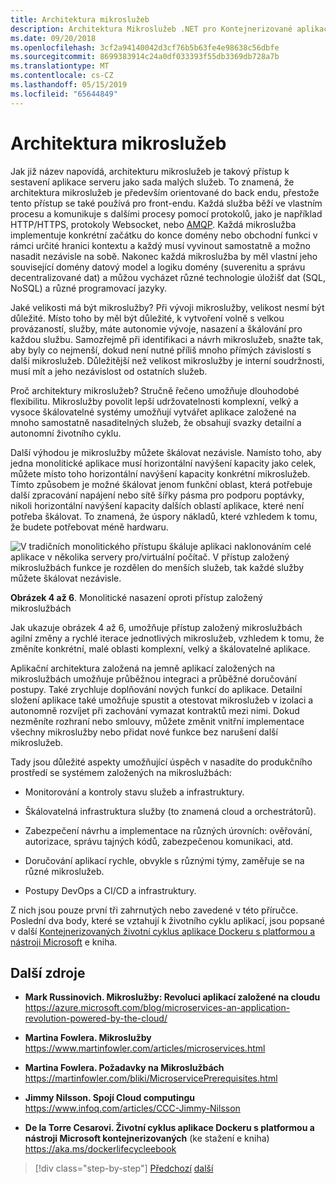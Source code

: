 ```yaml
---
title: Architektura mikroslužeb
description: Architektura Mikroslužeb .NET pro Kontejnerizované aplikace .NET | 30.000 nohou zobrazení architektury Mikroslužeb.
ms.date: 09/20/2018
ms.openlocfilehash: 3cf2a94140042d3cf76b5b63fe4e98638c56dbfe
ms.sourcegitcommit: 8699383914c24a0df033393f55db3369db728a7b
ms.translationtype: MT
ms.contentlocale: cs-CZ
ms.lasthandoff: 05/15/2019
ms.locfileid: "65644849"
---
```

# <a name="microservices-architecture"></a>Architektura mikroslužeb

Jak již název napovídá, architekturu mikroslužeb je takový přístup k sestavení aplikace serveru jako sada malých služeb. To znamená, že architektura mikroslužeb je především orientované do back endu, přestože tento přístup se také používá pro front-endu. Každá služba běží ve vlastním procesu a komunikuje s dalšími procesy pomocí protokolů, jako je například HTTP/HTTPS, protokoly Websocket, nebo [AMQP](https://en.wikipedia.org/wiki/Advanced_Message_Queuing_Protocol). Každá mikroslužba implementuje konkrétní začátku do konce domény nebo obchodní funkci v rámci určité hranici kontextu a každý musí vyvinout samostatně a možno nasadit nezávisle na sobě. Nakonec každá mikroslužba by měl vlastní jeho související domény datový model a logiku domény (suverenitu a správu decentralizované dat) a můžou vycházet různé technologie úložišť dat (SQL, NoSQL) a různé programovací jazyky.

Jaké velikosti má být mikroslužby? Při vývoji mikroslužby, velikost nesmí být důležité. Místo toho by měl být důležité, k vytvoření volně s velkou provázaností, služby, máte autonomie vývoje, nasazení a škálování pro každou službu. Samozřejmě při identifikaci a návrh mikroslužeb, snažte tak, aby byly co nejmenší, dokud není nutné příliš mnoho přímých závislostí s další mikroslužeb. Důležitější než velikost mikroslužby je interní soudržnosti, musí mít a jeho nezávislost od ostatních služeb.

Proč architektury mikroslužeb? Stručně řečeno umožňuje dlouhodobé flexibilitu. Mikroslužby povolit lepší udržovatelnosti komplexní, velký a vysoce škálovatelné systémy umožňují vytvářet aplikace založené na mnoho samostatně nasaditelných služeb, že obsahují svazky detailní a autonomní životního cyklu.

Další výhodou je mikroslužby můžete škálovat nezávisle. Namísto toho, aby jedna monolitické aplikace musí horizontální navýšení kapacity jako celek, můžete místo toho horizontální navýšení kapacity konkrétní mikroslužeb. Tímto způsobem je možné škálovat jenom funkční oblast, která potřebuje další zpracování napájení nebo sítě šířky pásma pro podporu poptávky, nikoli horizontální navýšení kapacity dalších oblastí aplikace, které není potřeba škálovat. To znamená, že úspory nákladů, které vzhledem k tomu, že budete potřebovat méně hardwaru.

![V tradičních monolitického přístupu škáluje aplikaci naklonováním celé aplikace v několika servery pro/virtuální počítač. V přístup založený mikroslužbách funkce je rozdělen do menších služeb, tak každé služby můžete škálovat nezávisle.](./media/image6.png)

**Obrázek 4 až 6**. Monolitické nasazení oproti přístup založený mikroslužbách

Jak ukazuje obrázek 4 až 6, umožňuje přístup založený mikroslužbách agilní změny a rychlé iterace jednotlivých mikroslužeb, vzhledem k tomu, že změníte konkrétní, malé oblasti komplexní, velký a škálovatelné aplikace.

Aplikační architektura založená na jemně aplikací založených na mikroslužbách umožňuje průběžnou integraci a průběžné doručování postupy. Také zrychluje doplňování nových funkcí do aplikace. Detailní složení aplikace také umožňuje spustit a otestovat mikroslužeb v izolaci a autonomně rozvíjet při zachování vymazat kontraktů mezi nimi. Dokud nezměníte rozhraní nebo smlouvy, můžete změnit vnitřní implementace všechny mikroslužby nebo přidat nové funkce bez narušení další mikroslužeb.

Tady jsou důležité aspekty umožňující úspěch v nasadíte do produkčního prostředí se systémem založených na mikroslužbách:

- Monitorování a kontroly stavu služeb a infrastruktury.

- Škálovatelná infrastruktura služby (to znamená cloud a orchestrátorů).

- Zabezpečení návrhu a implementace na různých úrovních: ověřování, autorizace, správu tajných kódů, zabezpečenou komunikaci, atd.

- Doručování aplikací rychle, obvykle s různými týmy, zaměřuje se na různé mikroslužeb.

- Postupy DevOps a CI/CD a infrastruktury.

Z nich jsou pouze první tři zahrnutých nebo zavedené v této příručce. Poslední dva body, které se vztahují k životního cyklu aplikací, jsou popsané v další [Kontejnerizovaných životní cyklus aplikace Dockeru s platformou a nástroji Microsoft](https://aka.ms/dockerlifecycleebook) e kniha.

## <a name="additional-resources"></a>Další zdroje

- **Mark Russinovich. Mikroslužby: Revoluci aplikací založené na cloudu** \
  <https://azure.microsoft.com/blog/microservices-an-application-revolution-powered-by-the-cloud/>

- **Martina Fowlera. Mikroslužby** \
  <https://www.martinfowler.com/articles/microservices.html>

- **Martina Fowlera. Požadavky na Mikroslužbách** \
  <https://martinfowler.com/bliki/MicroservicePrerequisites.html>

- **Jimmy Nilsson. Spojí Cloud computingu** \
  <https://www.infoq.com/articles/CCC-Jimmy-Nilsson>

- **De la Torre Cesarovi. Životní cyklus aplikace Dockeru s platformou a nástroji Microsoft kontejnerizovaných** (ke stažení e kniha) \
  <https://aka.ms/dockerlifecycleebook>

>[!div class="step-by-step"]
>[Předchozí](service-oriented-architecture.md)
>[další](data-sovereignty-per-microservice.md)
